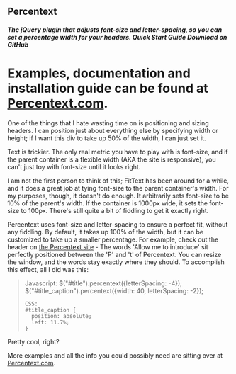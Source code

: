 <h2>Percentext</h2>
<h5>The jQuery plugin that adjusts font-size and letter-spacing, so you can set a percentage width for your headers.
Quick Start Guide Download on GitHub</h5>

<strong>Examples, documentation and installation guide can be found at <a href="http://www.percentext.com">Percentext.com</a>.</strong>
===========================

One of the things that I hate wasting time on is positioning and sizing headers. I can position just about everything else by specifying width or height; if I want this div to take up 50% of the width, I can just set it. 

Text is trickier. The only real metric you have to play with is font-size, and if the parent container is a flexible width (AKA the site is responsive), you can't just toy with font-size until it looks right.

I am not the first person to think of this; FitText has been around for a while, and it does a great job at tying font-size to the parent container's width. For my purposes, though, it doesn't do enough. It arbitrarily sets font-size to be 10% of the parent's width. If the container is 1000px wide, it sets the font-size to 100px. There's still quite a bit of fiddling to get it exactly right.

Percentext uses font-size and letter-spacing to ensure a perfect fit, without any fiddling. By default, it takes up 100% of the width, but it can be customized to take up a smaller percentage. For example, check out the header on <a href="http://www.percentext.com">the Percentext site</a> - The words 'Allow me to introduce' sit perfectly positioned between the 'P' and 't' of Percentext. You can resize the window, and the words stay exactly where they should. To accomplish this effect, all I did was this:

  <blockquote>
    Javascript:
    $("#title").percentext({letterSpacing: -4});
    $("#title_caption").percentext({width: 40, letterSpacing: -2});

    CSS:
    #title_caption {
      position: absolute;
      left: 11.7%;
    }
  </blockquote>

Pretty cool, right?


More examples and all the info you could possibly need are sitting over at <a href="http://www.percentext.com">Percentext.com</a>.




